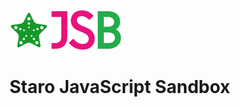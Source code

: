 ![StaroJSB](https://github.com/starohub/starojsb/raw/master/resources/images/starojsb-64.png)

# Staro JavaScript Sandbox

